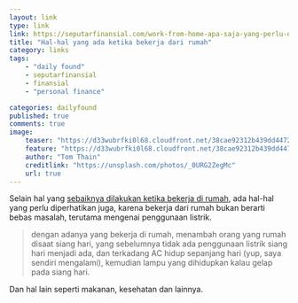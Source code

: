 ```yaml
---
layout: link
type: link
link: https://seputarfinansial.com/work-from-home-apa-saja-yang-perlu-diperhatikan/?utm_source=dedenf.com
title: "Hal-hal yang ada ketika bekerja dari rumah"
category: links
tags: 
    - "daily found"
    - seputarfinansial
    - finansial
    - "personal finance"

categories: dailyfound
published: true
comments: true
image:
    teaser: "https://d33wubrfki0l68.cloudfront.net/38cae92312b439dd44725742c4e69281cf1054d1/aa3da/images/posts/tom-thain-_0urg2zegmc-unsplash.jpg"
    feature: "https://d33wubrfki0l68.cloudfront.net/38cae92312b439dd44725742c4e69281cf1054d1/aa3da/images/posts/tom-thain-_0urg2zegmc-unsplash.jpg"
    author: "Tom Thain"
    creditlink: "https://unsplash.com/photos/_0URG2ZegMc"
    url: true
---
```


Selain hal yang [sebaiknya dilakukan ketika bekerja di rumah](/2020/03/work-from-home), ada hal-hal yang perlu diperhatikan juga, karena bekerja dari rumah bukan berarti bebas masalah, terutama mengenai penggunaan listrik.

> dengan adanya yang bekerja di rumah, menambah orang yang rumah disaat siang hari, yang sebelumnya tidak ada penggunaan listrik siang hari menjadi ada, dan terkadang AC hidup sepanjang hari (yup, saya sendiri mengalami), kemudian lampu yang dihidupkan kalau gelap pada siang hari.

Dan hal lain seperti makanan, kesehatan dan lainnya.